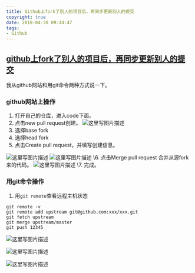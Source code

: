 ```yaml
---
title: Github上fork了别人的项目后，再同步更新别人的提交
copyright: true
date: 2018-04-30 09:44:47
tags:
- Github
---
```


## [github上fork了别人的项目后，再同步更新别人的提交](https://blog.csdn.net/qq1332479771/article/details/56087333)

我从github网站和用git命令两种方式说一下。

### **github网站上操作**

1. 打开自己的仓库，进入code下面。
2. 点击new pull request创建。 
   ![这里写图片描述](https://img-blog.csdn.net/20170221001500650?watermark/2/text/aHR0cDovL2Jsb2cuY3Nkbi5uZXQvcXExMzMyNDc5Nzcx/font/5a6L5L2T/fontsize/400/fill/I0JBQkFCMA==/dissolve/70/gravity/SouthEast)
3. 选择base fork
4. 选择head fork
5. 点击Create pull request，并填写创建信息。

![这里写图片描述](https://img-blog.csdn.net/20170221001519228?watermark/2/text/aHR0cDovL2Jsb2cuY3Nkbi5uZXQvcXExMzMyNDc5Nzcx/font/5a6L5L2T/fontsize/400/fill/I0JBQkFCMA==/dissolve/70/gravity/SouthEast) 
![这里写图片描述](https://img-blog.csdn.net/20170226194654555?watermark/2/text/aHR0cDovL2Jsb2cuY3Nkbi5uZXQvcXExMzMyNDc5Nzcx/font/5a6L5L2T/fontsize/400/fill/I0JBQkFCMA==/dissolve/70/gravity/SouthEast) 
\6. 点击Merge pull request 合并从源fork来的代码。 
![这里写图片描述](https://img-blog.csdn.net/20170221001548713?watermark/2/text/aHR0cDovL2Jsb2cuY3Nkbi5uZXQvcXExMzMyNDc5Nzcx/font/5a6L5L2T/fontsize/400/fill/I0JBQkFCMA==/dissolve/70/gravity/SouthEast) 
\7. 完成。

### **用git命令操作**

1. 用`git remote`查看远程主机状态

```
git remote -v 
git remote add upstream git@github.com:xxx/xxx.git
git fetch upstream
git merge upstream/master
git push 12345
```

![这里写图片描述](https://img-blog.csdn.net/20170221095054215?watermark/2/text/aHR0cDovL2Jsb2cuY3Nkbi5uZXQvcXExMzMyNDc5Nzcx/font/5a6L5L2T/fontsize/400/fill/I0JBQkFCMA==/dissolve/70/gravity/SouthEast)

![这里写图片描述](https://img-blog.csdn.net/20170221095105168?watermark/2/text/aHR0cDovL2Jsb2cuY3Nkbi5uZXQvcXExMzMyNDc5Nzcx/font/5a6L5L2T/fontsize/400/fill/I0JBQkFCMA==/dissolve/70/gravity/SouthEast)

![这里写图片描述](https://img-blog.csdn.net/20170221095114372?watermark/2/text/aHR0cDovL2Jsb2cuY3Nkbi5uZXQvcXExMzMyNDc5Nzcx/font/5a6L5L2T/fontsize/400/fill/I0JBQkFCMA==/dissolve/70/gravity/SouthEast)